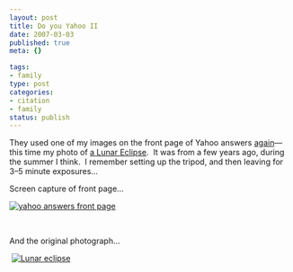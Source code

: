 ```yaml
--- 
layout: post
title: Do you Yahoo II
date: 2007-03-03
published: true
meta: {}

tags: 
- family
type: post
categories: 
- citation
- family
status: publish
---
```



They used one of my images on the front page of Yahoo answers [again](http://blog-family.andyeick.com/2007/02/23/Do+You+Yahoo.aspx)— this time my photo of [a Lunar Eclipse](http://www.flickr.com/photos/andreweick/175246253/).  It was from a few years ago, during the summer I think.  I remember setting up the tripod, and then leaving for 3–5 minute exposures…



Screen capture of front page…



[![yahoo answers front page](http://media.eick.us/2011/05/408294306_ff0a978c8b_m.jpg)](http://www.flickr.com/photos/andreweick/408294306/ "Photo Sharing")



 



And the original photograph…



 [![Lunar eclipse](http://media.eick.us/2011/05/175246253_d04bdc95b3_m.jpg)](http://www.flickr.com/photos/andreweick/175246253/ "Photo Sharing")

